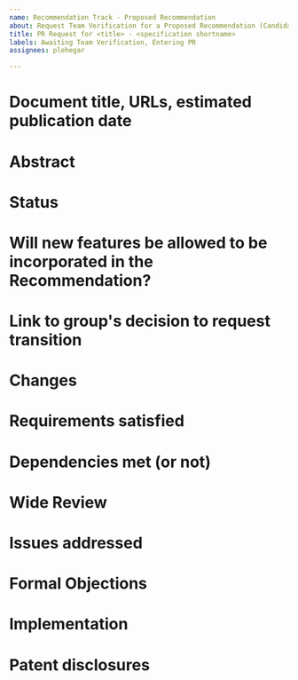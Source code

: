 ```yaml
---
name: Recommendation Track - Proposed Recommendation
about: Request Team Verification for a Proposed Recommendation (Candidate Recommendation -> Proposed Recommendation)
title: PR Request for <title> - <specification shortname>
labels: Awaiting Team Verification, Entering PR
assignees: plehegar

---
```


# Document title, URLs, estimated publication date

# Abstract

# Status

# Will new features be allowed to be incorporated in the Recommendation?

# Link to group's decision to request transition

# Changes

# Requirements satisfied

# Dependencies met (or not)

# Wide Review

# Issues addressed

# Formal Objections

# Implementation

# Patent disclosures
